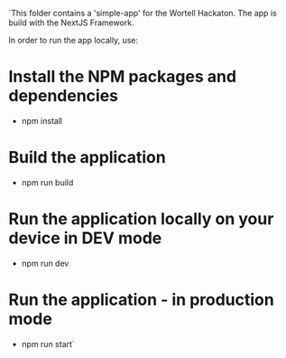 `This folder contains a 'simple-app' for the Wortell Hackaton.
The app is build with the NextJS Framework.
 
In order to run the app locally, use:
 
# Install the NPM packages and dependencies
- npm install
 
# Build the application
- npm run  build
 
# Run the application locally on your device in DEV mode
- npm run dev
 
# Run the application - in production mode
- npm run start`